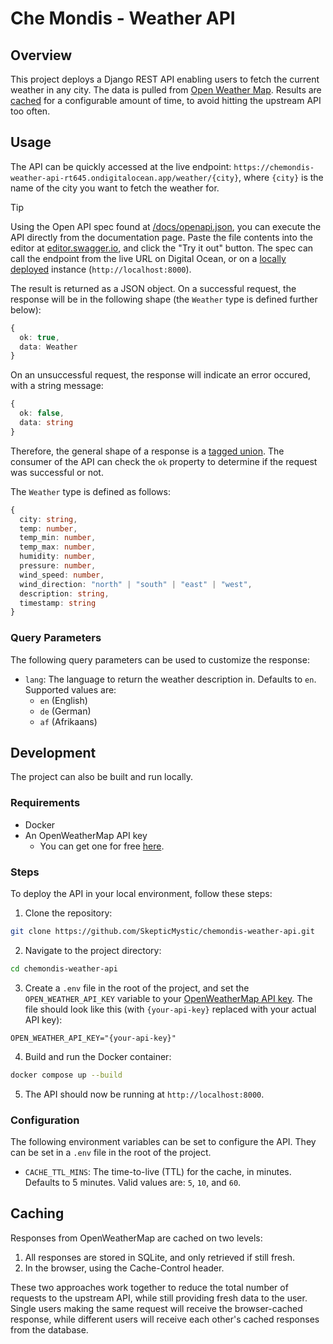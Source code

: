 # Che Mondis - Weather API

## Overview

This project deploys a Django REST API enabling users to fetch the current weather in any city. The data is pulled from [Open Weather Map](https://openweathermap.org). Results are [cached](#caching) for a configurable amount of time, to avoid hitting the upstream API too often.

## Usage

The API can be quickly accessed at the live endpoint: `https://chemondis-weather-api-rt645.ondigitalocean.app/weather/{city}`, where `{city}` is the name of the city you want to fetch the weather for.

> [!TIP]
> Using the Open API spec found at [/docs/openapi.json](https://github.com/SkepticMystic/chemondis-weather-api/blob/main/docs/openapi.json), you can execute the API directly from the documentation page. Paste the file contents into the editor at [editor.swagger.io](https://editor.swagger.io), and click the "Try it out" button.
> The spec can call the endpoint from the live URL on Digital Ocean, or on a [locally deployed](#development) instance (`http://localhost:8000`).

The result is returned as a JSON object.
On a successful request, the response will be in the following shape (the `Weather` type is defined further below):

```ts
{
  ok: true,
  data: Weather
}
```

On an unsuccessful request, the response will indicate an error occured, with a string message:

```ts
{
  ok: false,
  data: string
}
```

Therefore, the general shape of a response is a [tagged union](https://en.wikipedia.org/wiki/Tagged_union). The consumer of the API can check the `ok` property to determine if the request was successful or not.

The `Weather` type is defined as follows:

```ts
{
  city: string,
  temp: number,
  temp_min: number,
  temp_max: number,
  humidity: number,
  pressure: number,
  wind_speed: number,
  wind_direction: "north" | "south" | "east" | "west",
  description: string,
  timestamp: string
}
```

### Query Parameters

The following query parameters can be used to customize the response:

- `lang`: The language to return the weather description in. Defaults to `en`. Supported values are:
  - `en` (English)
  - `de` (German)
  - `af` (Afrikaans)

## Development

The project can also be built and run locally.

### Requirements

- Docker
- An OpenWeatherMap API key
  - You can get one for free [here](https://openweathermap.org/api).

### Steps

To deploy the API in your local environment, follow these steps:

1. Clone the repository:

```sh
git clone https://github.com/SkepticMystic/chemondis-weather-api.git
```

2. Navigate to the project directory:

```sh
cd chemondis-weather-api
```

3. Create a `.env` file in the root of the project, and set the `OPEN_WEATHER_API_KEY` variable to your [OpenWeatherMap API key](#requirements). The file should look like this (with `{your-api-key}` replaced with your actual API key):

```env
OPEN_WEATHER_API_KEY="{your-api-key}"
```

4. Build and run the Docker container:

```sh
docker compose up --build
```

5. The API should now be running at `http://localhost:8000`.

### Configuration

The following environment variables can be set to configure the API. They can be set in a `.env` file in the root of the project.

- `CACHE_TTL_MINS`: The time-to-live (TTL) for the cache, in minutes. Defaults to 5 minutes. Valid values are: `5`, `10`, and `60`.

## Caching

Responses from OpenWeatherMap are cached on two levels:

1. All responses are stored in SQLite, and only retrieved if still fresh.
2. In the browser, using the Cache-Control header.

These two approaches work together to reduce the total number of requests to the upstream API, while still providing fresh data to the user. Single users making the same request will receive the browser-cached response, while different users will receive each other's cached responses from the database.
